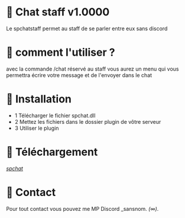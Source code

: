 # 💬 Chat staff v1.0000

Le spchatstaff permet au staff de se parler entre eux sans discord

#  📂 comment l'utiliser ? 

avec la commande /chat réservé au staff
vous aurez un menu qui vous permettra
écrire votre message et de l'envoyer dans le chat 

# 🔌  Installation

- 1 Télécharger le fichier spchat.dll
- 2 Mettez les fichiers dans le dossier plugin de vôtre serveur
- 3 Utiliser le plugin

# 🧩  Téléchargement

*[spchat]([https://github.com/spdev884/spchatstaff#])*

# 📮  Contact

Pour tout contact vous pouvez me MP Discord _sansnom. *(∞)*.
